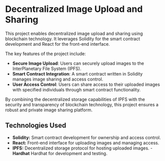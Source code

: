 # Decentralized Image Upload and Sharing

This project enables decentralized image upload and sharing using blockchain technology. It leverages Solidity for the smart contract development and React for the front-end interface. 

The key features of the project include:

- **Secure Image Upload**: Users can securely upload images to the InterPlanetary File System (IPFS).
- **Smart Contract Integration**: A smart contract written in Solidity manages image sharing and access control.
- **User Access Control**: Users can share access to their uploaded images with specified individuals through smart contract functionality.

By combining the decentralized storage capabilities of IPFS with the security and transparency of blockchain technology, this project ensures a robust and private image sharing platform.


## Technologies Used

- **Solidity:** Smart contract development for ownership and access control.
- **React:** Front-end interface for uploading images and managing access.
- **IPFS:** Decentralized storage protocol for hosting uploaded images.
-**Hardhat**  Hardhat for development and testing.
